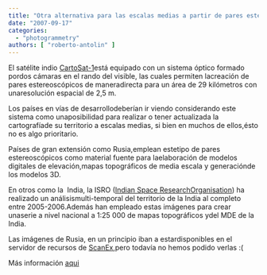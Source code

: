 ```yaml
---
title: "Otra alternativa para las escalas medias a partir de pares estereoscópicos satelitales"
date: "2007-09-17"
categories: 
  - "photogrammetry"
authors: [ "roberto-antolin" ]
---
```


El satélite indio [CartoSat-1](http://www.isro.org/Cartosat/Page3.htm)está equipado con un sistema óptico formado pordos cámaras en el rando del visible, las cuales permiten lacreación de pares estereoscópicos de maneradirecta para un área de 29 kilómetros con unaresolución espacial de 2,5 m.

Los países en vías de desarrollodeberían ir viendo considerando este sistema como unaposibilidad para realizar o tener actualizada la cartografíade su territorio a escalas medias, si bien en muchos de ellos,ésto no es algo prioritario.

Países de gran extensión como Rusia,emplean estetipo de pares estereoscópicos como material fuente para laelaboración de modelos digitales de elevación,mapas topográficos de media escala y generaciónde los modelos 3D.

En otros como la  India, la ISRO ([Indian Space ResearchOrganisation](http://www.isro.org/)) ha realizado un análisismulti-temporal del territorio de la India al completo entre 2005-2006.Además han empleado estas imágenes para crear unaserie a nivel nacional a 1:25 000 de mapas topográficos ydel MDE de la India.

Las imágenes de Rusia, en un principio iban a estardisponibles en el servidor de recursos de [ScanEx](http://catalog.scanex.ru/dewb/step1.pl),pero todavía no hemos podido verlas :(

Más información [aqui](http://www.scanex.com/en/news/News_Preview.asp?id=n1582242)
